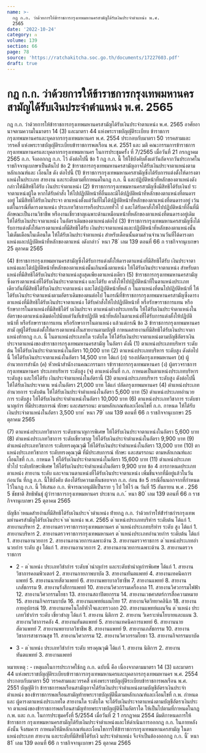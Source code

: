 ```yaml
---
name: >-
  กฎ ก.ก. ว่าด้วยการให้ข้าราชการกรุงเทพมหานครสามัญได้รับเงินประจำตำแหน่ง พ.ศ.
  2565
date: '2022-10-24'
category: ก
volume: 139
section: 66
page: 78
source: 'https://ratchakitcha.soc.go.th/documents/17227603.pdf'
draft: true
---
```


# กฎ ก.ก. ว่าด้วยการให้ข้าราชการกรุงเทพมหานครสามัญได้รับเงินประจำตำแหน่ง พ.ศ. 2565

กฎ ก.ก. ว่าด้วยการให้ข้าราชการกรุงเทพมหานครสามัญได้รับเงินประจำตาแหน่ง พ.ศ. 2565 อาศัยอานาจตามความในมาตรา 14 (3) และมาตรา 44 แห่งพระราชบัญญัติระเบียบ ข้าราชการกรุงเทพมหานครและบุคลากรกรุงเทพมหานคร พ.ศ. 2554 ประกอบกับมาตรา 50 วรรคสามและวรรคสี่ แห่งพระราชบัญญัติระเบียบข้าราชการพลเรือน พ.ศ. 2551 และ มติ คณะกรรมการข้าราชการกรุงเทพมหานครและบุคลากรกรุงเทพมหานคร ในการประชุมครั้ง ที่ 7/2565 เมื่อวันที่ 21 กรกฎาคม 2565 ก.ก. จึงออกกฎ ก.ก. ไว้ ดังต่อไปนี้ ข้อ 1 กฎ ก.ก. นี้ ให้ใช้บังคับตั้งแต่วันถัดจากวันประกาศในราชกิจจานุเบกษาเป็นต้นไป ข้อ 2 ข้าราชการกรุงเทพมหานครสามัญอาจได้รับเงินประจาตาแหน่งตามหลักเกณฑ์และ เงื่อนไข ดัง ต่อไปนี้ (1) ข้าราชการกรุงเทพมหานครสามัญซึ่งได้รับการแต่งตั้งให้ดารงตาแหน่งในประเภท สายงาน และระดับตามที่กาหนดในกฎ ก.ก. นี้ และปฏิบัติหน้าที่หลักของตาแหน่งดังกล่าวให้มีสิทธิได้รับ เงินประจำตาแหน่ง (2) ข้าราชการกรุงเทพมหานครสามัญซึ่งมีสิทธิได้รับเงินป ระจาตาแหน่งผู้ใด หากได้รับคำสั่ง ให้ไปปฏิบัติหน้าที่อื่นและมิได้ปฏิบัติหน้าที่หลักของตาแหน่งที่ตนดารงอยู่ ไม่มีสิทธิได้รับเงินประจา ตาแหน่งตั้งแต่วันที่ไม่ได้ปฏิบัติหน้าที่หลักของตาแหน่งที่ตนดารงอยู่ เว้นแต่ในกรณีที่ดารงตาแหน่ง ประเภทวิชาการหรือประเภททั่วไ ป และได้รับคาสั่งให้ไปปฏิบัติหน้าที่อื่นที่มีลักษณะเป็นงานวิชาชีพ หรืองานเชี่ยวชาญเฉพาะด้านเหมือนหน้าที่หลักของตาแหน่งที่ตนดารงอยู่เดิม ให้ได้รับเงินประจาตาแหน่ง ในอัตราเดิมของตาแหน่งต่อไป (3) ข้าราชการกรุงเทพมหานครสามัญซึ่งได้รับการแต่งตั้งให้ดารงตาแหน่งที่มีสิทธิได้รับ เงินประจาตาแหน่งและปฏิบัติหน้าที่หลักของตาแหน่งนั้นไม่เต็มเดือนในเดือนใด ให้ได้รับเงินประจำตาแหน่ง สำหรับเดือนนั้นตามส่วนจำนวนวันที่ได้ดารงตาแหน่งและปฏิบัติหน้าที่หลักของตาแหน่ งดังกล่าว ้ หนา 78 ่ เลม 139 ตอนที่ 66 ก ราชกิจจานุเบกษา 25 ตุลาคม 2565

(4) ข้าราชการกรุงเทพมหานครสามัญซึ่งได้รับการแต่งตั้งให้ดารงตาแหน่งที่มีสิทธิได้รับ เงินประจาตาแหน่งและได้ปฏิบัติหน้าที่หลักของตาแหน่งนั้นเกินหนึ่งตาแหน่ง ให้ได้รับเงินประจาตาแหน่ง สำหรับตาแหน่งที่มีสิทธิได้รับเงินประจำตาแหน่งสูงสุดเพียงตาแหน่งเดียว (5) ข้าราชการกรุงเทพมหานครสามัญซึ่งดารงตาแหน่งที่ได้รับเงินประจาตาแหน่ง และได้รับ คาสั่งให้ไปปฏิบัติหน้าที่ในตาแหน่งประเภทเดียวกันที่มีสิทธิได้รับเงินประจาตาแหน่ง และได้ปฏิบัติหน้าที่หลั ก ในตาแหน่งที่ตนไปปฏิบัติหน้าที่ ให้ได้รับเงินประจำตาแหน่งตามอัตราเดิมของตนต่อไป ในกรณีที่ข้าราชการกรุงเทพมหานครสามัญซึ่งดารงตาแหน่งที่มีสิทธิได้รับเงินประจาตาแหน่ง ได้รับคำสั่งให้ไปปฏิบัติหน้าที่ หรือรักษาราชการแทน หรือรักษาการในตาแหน่งที่มีสิทธิได้รั บเงินประจา ตาแหน่งต่างประเภทกัน ให้ได้รับเงินประจำตาแหน่งในอัตราของตาแหน่งเดิมต่อไปนับแต่วันที่เข้าปฏิบัติ หน้าที่หลักในตาแหน่งที่ได้รับการแต่งตั้งให้ปฏิบัติหน้าที่ หรือรักษาราชการแทน หรือรักษาการในตาแหน่ง แล้วแต่กรณี ข้อ 3 ข้าราชการกรุงเทพมหานครสามั ญผู้ได้รับแต่งตั้งให้ดารงตาแหน่งในสายงานตามบัญชี กาหนดสายงานที่มีสิทธิได้รับเงินประจาตาแหน่งท้ายกฎ ก.ก. นี้ ในตาแหน่งประเภทใด ระดับใด ให้ได้รับเงินประจาตาแหน่งตามบัญชีอัตราเงินประจาตาแหน่งของข้าราชการกรุงเทพมหานครสามัญ ในอัตรา ดังนี้ (1) ตาแหน่งประเภทบริหาร ระดับต้น ให้ได้รับเงินประจำตาแหน่งในอัตรา 10,000 บาท (2) ตาแหน่งประเภทบริหาร ระดับสูง ดังต่อไปนี้ ให้ได้รับเงินประจาตาแหน่งในอัตรา 14,500 บาท ได้แก่ (ก) รองปลัดกรุงเทพมหานคร (ข) ผู้อำนวยการสำนัก (ค) หัวหน้าสำนักงานคณะกรรมกา รข้าราชการกรุงเทพมหานคร (ง) ผู้ตรวจราชการกรุงเทพมหานคร ประเภทบริหาร ระดับสูง (จ) ตาแหน่งอื่นที่ ก.ก. กาหนดเป็นตาแหน่งประเภทบริหาร ระดับสูง และให้ได้รับ เงินประจำตาแหน่งในอัตรานี้ (3) ตาแหน่งประเภทบริหาร ระดับสูง ดังต่อไปนี้ ให้ได้รับเงินประจาตาแ หน่งในอัตรา 21,000 บาท ได้แก่ ปลัดกรุงเทพมหานคร (4) ตำแหน่งประเภทอำนวยการ ระดับต้น ให้ได้รับเงินประจำตำแหน่งในอัตรา 5,600 บาท (5) ตำแหน่งประเภทอำนวยการ ระดับสูง ให้ได้รับเงินประจำตำแหน่งในอัตรา 10,000 บาท (6) ตาแหน่งประเภทวิชาการ ระดับชานาญกำร ที่มีประสบการณ์ ทักษะ และสมรรถนะ ตามหลักเกณฑ์และเงื่อนไขที่ ก.ก. กาหนด ให้ได้รับเงินประจำตาแหน่งในอัตรา 3,500 บาท ้ หนา 79 ่ เลม 139 ตอนที่ 66 ก ราชกิจจานุเบกษา 25 ตุลาคม 2565

(7) ตาแหน่งประเภทวิชาการ ระดับชานาญการพิเศษ ให้ได้รับเงินประจาตาแหน่งในอัตรา 5,600 บาท (8) ตำแหน่งประเภทวิชาการ ระดับเชี่ยวชาญ ให้ได้รับเงินประจำตำแหน่งในอัตรา 9,900 บาท (9) ตำแหน่งประเภทวิชาการ ระดับทรงคุณวุฒิ ให้ได้รับเงินประจำตำแหน่งในอัตรา 13,000 บาท (10) ตาแหน่งประเภทวิชาการ ระดับทรงคุณวุฒิ ที่มีประสบการณ์ ทักษะ และสมรรถนะ ตามหลักเกณฑ์และเงื่อนไขที่ ก.ก. กาหนด ใ ห้ได้รับเงินประจำตาแหน่งในอัตรา 15,600 บาท (11) ตำแหน่งประเภททั่วไป ระดับทักษะพิเศษ ให้ได้รับเงินประจำตำแหน่งในอัตรา 9,900 บาท ข้อ 4 การกาหนดประเภทตาแหน่ง สายงาน ระดับ และจานวนตาแหน่งที่ได้รับเงินประจาตาแหน่ง เพิ่มขึ้นจากที่มีอยู่แล้วในวันก่อนวัน ที่กฎ ก.ก. นี้ใช้บังคับ ต้องได้รับความเห็นชอบจาก ก.ก. ก่อน ข้อ 5 กรณีอื่นนอกจากที่กำหนดไว้ในกฎ ก.ก. นี้ ให้เสนอ ก.ก. พิจารณาอนุมัติเป็นราย ๆ ไป ให้ไว้ ณ วันที่ 15 กันยายน พ.ศ . 256 5 ชัชชาติ สิทธิพันธุ์ ผู้ว่าราชการกรุงเทพมหานคร ประธาน ก.ก. ้ หนา 80 ่ เลม 139 ตอนที่ 66 ก ราชกิจจานุเบกษา 25 ตุลาคม 2565

บัญชีก ําหนดสํายงํานที่มีสิทธิได้รับเงินประจ ําตําแหน่ง ท้ํายกฎ ก.ก. ว่ําด้วยกํารให้ข้ํารําชกํารกรุงเทพมหํานครสํามัญได้รับเงินประจ ําต ําแหน่ง พ.ศ. 2565 ต ําแหน่งประเภทบริหําร ระดับต้น ได้แก่ 1. สายงานบริหาร 2. สายงานตรวจราชการกรุงเทพมหานคร ต ําแหน่งประเภทบริหําร ระดับ สูง ได้แก่ 1. สายงานบริหาร 2. สายงานตรวจราชการกรุงเทพมหานคร ต ําแหน่งประเภทอํานวยกําร ระดับต้น ได้แก่ 1. สายงานอานวยการ 2. สายงานอานวยการเฉพาะด้าน 3. สายงานตรวจราชการ ต ําแหน่งประเภทอํานวยกําร ระดับ สูง ได้แก่ 1. สายงานอานวยการ 2. สายงานอานวยการเฉพาะด้าน 3. สายงานตรวจราชการ

- 2 - ต ําแหน่ง ประเภทวิชํากําร ระดับช ํานําญกําร และระดับชํานําญกํารพิเศษ ได้แก่ 1. สายงานวิชาการคอมพิวเตอร์ 2. สายงานกายภาพบาบัด 3. สายงานทันตแพทย์ 4. สายงานเทคนิคการแพทย์ 5. สายงานนายสัตวแพทย์ 6. สายงานพยาบาลวิชาชีพ 7. สายงานแพทย์ 8. สายงานเภสัชกรรม 9. สายงานรังสีการแพทย์ 10. สายงานวิศวกรรมเครื่องกล 11. สายงานวิศวกรรมไฟฟ้า 12. สายงานวิศวกรรมโยธา 13. สายงานสถาปัตยกรรม 14. สายงานเวชศาสตร์การสื่อความหมาย 15. สายงานกิจกรรมบาบัด 16. สายงานแพทย์แผนไทย 17. สายงานจิตวิทยาคลินิก 18. สายงานกายอุปกรณ์ 19. สายงานเทคโนโลยีหัวใจและทรวงอก 20. สายงานแพทย์แผนจีน ต ําแหน่ง ประเภทวิชํากําร ระดับ เชี่ยวชําญ ได้แก่ 1. สายงาน นิติการ 2. สายงาน วิเคราะห์นโยบายและแผน 3. สายงานวิชาการคลัง 4. สายงานทันตแพทย์ 5. สายงานเทคนิคการแพทย์ 6. สายงานนายสัตวแพทย์ 7. สายงานพยาบาลวิชาชีพ 8. สายงานแพทย์ 9. สายงานเภสัชกรรม 10. สายงาน วิชาการสาธารณสุข 11. สายงานวิศวกรรม 12. สายงานวิศวกรรมโยธา 13. สายงานกิจกรรมบาบัด

- 3 - ต ําแหน่ง ประเภทวิชํากําร ระดับ ทรงคุณวุฒิ ได้แก่ 1. สายงาน นิติการ 2. สายงานทันตแพทย์ 3. สายงานแพทย์

หมายเหตุ : - เหตุผลในการประกาศใช้กฎ ก.ก. ฉบับนี้ คือ เนื่องจากตามมาตรา 14 (3) และมาตรา 44 แห่งพระราชบัญญัติระเบียบข้าราชการกรุงเทพมหานครและบุคลากรกรุงเทพมหานคร พ.ศ. 2554 ประกอบกับมาตรา 50 วรรคสามและวรรคสี่ แห่งพระราชบัญญัติระเบียบข้าราชการพลเรือน พ.ศ. 2551 บัญญัติว่า ข้าราชการพลเรือนสามัญอาจได้รับเงินประจำตำแหน่งตามบัญชีอัตราเงินประจำตำแหน่ง ของข้าราชการพลเรือนสามัญท้ายพระราชบัญญัตินี้ตามหลักเกณฑ์และเงื่อนไขที่ ก.พ. กำหนด และ ผู้ดารงตาแหน่งประเภทใด สายงานใด ระดับใด จะได้รับเงินประจาตาแหน่งตามบัญชีอัตราเงินประจา ตาแหน่งของข้าราชการพลเรือนสามัญท้ายพระราชบัญญัตินี้ในอัตราใด ให้เป็นไปตามที่กาหนดในกฎ ก.พ. และ ก.ก. ในการประชุมครั้งที่ 5/2554 เมื่อวันที่ 2 1 กรกฎาคม 2554 มีมติกาหนดการให้ข้าราชการ กรุงเทพมหานครสามัญได้รับเงินประจำตำแหน่งและให้ดำเนินการออกกฎ ก.ก. ในภายหลัง ดังนั้น จึงสมควร กาหนดให้มีหลักเกณฑ์และเงื่อนไขการให้ข้าราชการกรุงเทพมหานครสามัญ ในตาแหน่งประเภท สายงาน และระดับที่มีสิทธิได้รับเงิ นประจำตำแหน่ง จึงจำเป็นต้องออกกฎ ก.ก. นี้ ้ หนา 81 ่ เลม 139 ตอนที่ 66 ก ราชกิจจานุเบกษา 25 ตุลาคม 2565
